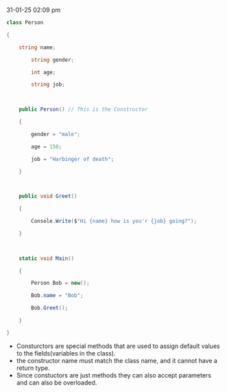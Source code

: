 31-01-25
02:09 pm

``` C#
class Person

{

    string name;

        string gender;

        int age;

        string job;

  

    public Person() // This is the Constructor

    {

        gender = "male";

        age = 150;

        job = "Harbinger of death";

    }

  

    public void Greet()

    {

        Console.Write($"Hi {name} how is you'r {job} going?");

    }

  

    static void Main()

    {

        Person Bob = new();

        Bob.name = "Bob";

        Bob.Greet();

    }

}
```

- Consturctors are special methods that are used to assign default values to the fields(variables in the class). 
- the constructor name must match the class name, and it cannot have a return type.
- Since constuctors are just methods they can also accept parameters and can also be overloaded.
